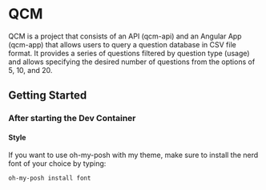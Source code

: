 # QCM

QCM is a project that consists of an API (qcm-api) and an Angular App (qcm-app) that allows users to query a question database in CSV file format. It provides a series of questions filtered by question type (usage) and allows specifying the desired number of questions from the options of 5, 10, and 20.

## Getting Started

### After starting the Dev Container

#### Style

If you want to use oh-my-posh with my theme, make sure to install the nerd font of your choice by typing:

```bash
oh-my-posh install font
```